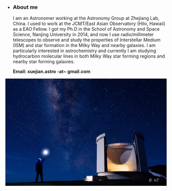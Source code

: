 - ### About me

  I am an Astronomer working at the Astronomy Group at Zhejiang Lab, China. I used to work at the JCMT/East Asian Observatory (Hilo, Hawaii) as a EAO Fellow. I got my Ph.D in the School of Astronomy and Space Science, Nanjing University in 2014, and now I use radio/millimeter telescopes to observe and study the properties of Interstellar Medium (ISM) and star formation in the Milky Way and nearby galaxies. I am particularly interested in astrochemistry and currently I am studying hydrocarbon molecular lines in both Milky Way star forming regions and nearby star forming galaxies. 

  **Email: xuejian.astro -at~ gmail.com**

![xuejian-JCMT](images/xuejian-jcmt.jpg)

